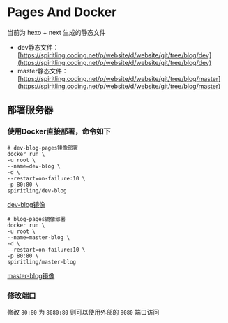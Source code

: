 # Pages And Docker

当前为 hexo + next 生成的静态文件

- dev静态文件：[https://spiritling.coding.net/p/website/d/website/git/tree/blog/dev](https://spiritling.coding.net/p/website/d/website/git/tree/blog/dev)
- master静态文件：[https://spiritling.coding.net/p/website/d/website/git/tree/blog/master](https://spiritling.coding.net/p/website/d/website/git/tree/blog/master)

## 部署服务器

### 使用Docker直接部署，命令如下

```
# dev-blog-pages镜像部署
docker run \
-u root \
--name=dev-blog \
-d \
--restart=on-failure:10 \
-p 80:80 \
spiritling/dev-blog
```
[dev-blog镜像](https://hub.docker.com/repository/docker/spiritling/dev-blog)
```
# blog-pages镜像部署
docker run \
-u root \
--name=master-blog \
-d \
--restart=on-failure:10 \
-p 80:80 \
spiritling/master-blog
```
[master-blog镜像](https://hub.docker.com/repository/docker/spiritling/master-blog)

### 修改端口
修改 `80:80` 为 `8080:80` 则可以使用外部的 `8080` 端口访问